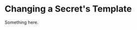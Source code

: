 [title]: # (Changing a Secret's Template)
[tags]: # (XXX)
[priority]: # (5302)
# Changing a Secret's Template
Something here.
